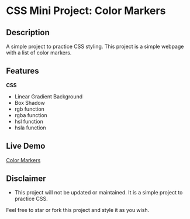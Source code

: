 # CSS Mini Project: Color Markers

## Description

A simple project to practice CSS styling. This project is a simple webpage with a list of color markers.

## Features

**CSS**

-   Linear Gradient Background
-   Box Shadow
-   rgb function
-   rgba function
-   hsl function
-   hsla function

## Live Demo

[Color Markers](https://eddking-qs.github.io/CSS-Mini_Project-Color_Markers/)

## Disclaimer

-   This project will not be updated or maintained. It is a simple project to practice CSS.

Feel free to star or fork this project and style it as you wish.
